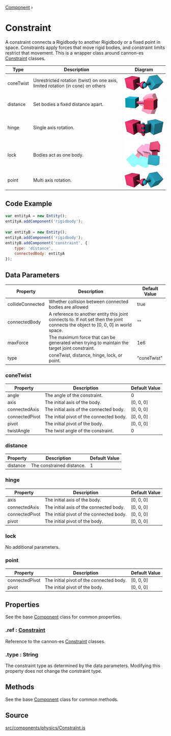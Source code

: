 [Component](api/core/Component) ›

# Constraint
A constraint connects a Rigidbody to another Rigidbody or a fixed point in space. Constraints apply forces that move rigid bodies, and constraint limits restrict that movement. This is a wrapper class around cannon-es [Constraint](https://raw.githack.com/pmndrs/cannon-es/typedoc2/docs/classes/constraint.html) classes.

| Type      | Description                                                                     | Diagram                         |
|-----------|---------------------------------------------------------------------------------|---------------------------------|
| coneTwist | Unrestricted rotation (twist) on one axis, limited rotation (in cone) on others | ![coneTwist](img/point.png)     |
| distance  | Set bodies a fixed distance apart.                                              | ![distance](img/distance.png)   |
| hinge     | Single axis rotation.                                                           | ![hinge](img/hinge.png)         |
| lock      | Bodies act as one body.                                                         | ![lock](img/lock.png)           |
| point     | Multi axis rotation.                                                            | ![point](img/point.png)         |

## Code Example

```javascript
var entityA = new Entity();
entityA.addComponent('rigidbody');

var entityB = new Entity();
entityA.addComponent('rigidbody');
entityB.addComponent('constraint', {
	type: 'distance',
	connectedBody: entityA
});
```

## Data Parameters

| Property         | Description                                                                                                                      | Default Value |
|------------------|----------------------------------------------------------------------------------------------------------------------------------|---------------|
| collideConnected | Whether collision between connected bodies are allowed                                                                           | true          |
| connectedBody    | A reference to another entity this joint connects to. If not set then the joint connects the object to [0, 0, 0] in world space. | ""            |
| maxForce         | The maximum force that can be generated when trying to maintain the target joint constraint.                                     | 1e6           |
| type             | coneTwist, distance, hinge, lock, or point.                                                                                      | "coneTwist"   |

### coneTwist

| Property       | Description                              | Default Value |
|----------------|------------------------------------------|---------------|
| angle          | The angle of the constraint.             | 0             |
| axis           | The initial axis of the body.            | [0, 0, 0]     |
| connectedAxis  | The initial axis of the connected body.  | [0, 0, 0]     |
| connectedPivot | The initial pivot of the connected body. | [0, 0, 0]     |
| pivot          | The initial pivot of the body.           | [0, 0, 0]     |
| twistAngle     | The twist angle of the constraint.       | 0             |

### distance

| Property | Description               | Default Value |
|----------|---------------------------|---------------|
| distance | The constrained distance. | 1             |

### hinge

| Property       | Description                              | Default Value |
|----------------|------------------------------------------|---------------|
| axis           | The initial axis of the body.            | [0, 0, 0]     |
| connectedAxis  | The initial axis of the connected body.  | [0, 0, 0]     |
| connectedPivot | The initial pivot of the connected body. | [0, 0, 0]     |
| pivot          | The initial pivot of the body.           | [0, 0, 0]     |

### lock

No additional parameters.

### point

| Property       | Description                              | Default Value |
|----------------|------------------------------------------|---------------|
| connectedPivot | The initial pivot of the connected body. | [0, 0, 0]     |
| pivot          | The initial pivot of the body.           | [0, 0, 0]     |

## Properties

See the base [Component](api/core/Component) class for common properties.

### .<a>ref</a> : <span class="param">[Constraint](https://raw.githack.com/pmndrs/cannon-es/typedoc2/docs/classes/constraint.html)</span>
Reference to the cannon-es [Constraint](https://raw.githack.com/pmndrs/cannon-es/typedoc2/docs/classes/constraint.html) classes.

### .<a>type</a> : <span class="param">String</span>
The constraint type as determined by the data parameters. Modifying this property does not change the constraint type.

## Methods

See the base [Component](api/core/Component) class for common methods.

## Source
[src/components/physics/Constraint.js](https://github.com/Cloud9c/taro/blob/master/src/components/physics/Constraint.js)